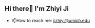 ## Hi there👋 I'm Zhiyi Ji

- 📫How to reach me: jizhiyi@umich.edu

<!--
⚡Languages and Tools: 

  ![Python](https://img.shields.io/badge/-Python-3776AB?logo=python&logoColor=white&style=flat) ![SQL](https://img.shields.io/badge/-SQL-CC2927?logo=microsoftsqlserver&logoColor=white&style=flat) ![C](https://img.shields.io/badge/-C-A8B9CC?logo=c&logoColor=white&style=flat) ![C++](https://img.shields.io/badge/-C++-00599C?logo=c%2B%2B&logoColor=white&style=flat) ![MATLAB](https://img.shields.io/badge/-MATLAB-0076A8?logo=mathworks&logoColor=white&style=flat) ![R](https://img.shields.io/badge/-R-276DC3?logo=r&logoColor=white&style=flat) ![C#](https://img.shields.io/badge/-C%23-239120?logo=csharp&logoColor=white&style=flat) ![HTML](https://img.shields.io/badge/-HTML-E34F26?logo=html5&logoColor=white&style=flat) ![CSS](https://img.shields.io/badge/-CSS-1572B6?logo=css3&logoColor=white&style=flat) ![JavaScript](https://img.shields.io/badge/-JavaScript-F7DF1E?logo=javascript&logoColor=black&style=flat) ![Verilog](https://img.shields.io/badge/-Verilog-1761AB?logo=logisim&logoColor=white&style=flat) ![Git](https://img.shields.io/badge/-Git-F05032?logo=git&logoColor=white&style=flat) ![Docker](https://img.shields.io/badge/-Docker-2496ED?logo=docker&logoColor=white&style=flat) ![Linux Shell](https://img.shields.io/badge/-Linux_Shell-FCC624?logo=linux&logoColor=black&style=flat) ![PyTorch](https://img.shields.io/badge/-PyTorch-EE4C2C?logo=pytorch&logoColor=white&style=flat) ![TensorFlow](https://img.shields.io/badge/-TensorFlow-FF6F00?logo=tensorflow&logoColor=white&style=flat)
-->
<!--
**Geniusly-Stupid/Geniusly-Stupid** is a ✨ _special_ ✨ repository because its `README.md` (this file) appears on your GitHub profile.

Here are some ideas to get you started:

- 🔭 I’m currently working on ...
- 🌱 I’m currently learning ...
- 👯 I’m looking to collaborate on ...
- 🤔 I’m looking for help with ...
- 💬 Ask me about ...
- 📫 How to reach me: ...
- 😄 Pronouns: ...
- ⚡ Fun fact: ...
-->
